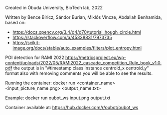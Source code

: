 Created in Óbuda University, BioTech lab, 2022

Written by Bence Biricz, Sándor Burian, Miklós Vincze, Abdallah Benhamida, based on:
  - https://docs.opencv.org/3.4/d4/d70/tutorial_hough_circle.html
  - https://stackoverflow.com/a/45338831/7973735
  - https://scikit-image.org/docs/stable/auto_examples/filters/plot_entropy.html

 POI detection for RAMI 2022 https://metricsproject.eu/wp-content/uploads/2022/05/RAMI2022_cascade_competition_Rule_book_v1.0.pdf
 the output is in "#timestamp class instance centroid_x centroid_y" format
 also with removing comments you will be able to see the results.

Running the container: docker run <container_name> <input_picture_name.png> <output_name.txt>

Example: docker run oubot_ws input.png output.txt

Container available at: https://hub.docker.com/r/oubot/oubot_ws